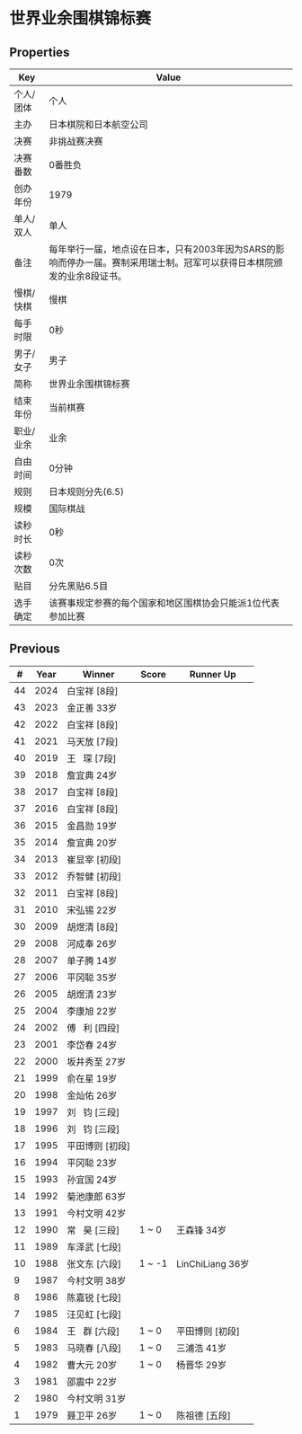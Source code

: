 # 世界业余围棋锦标赛

## Properties

| Key | Value |
| --- | ----- |
| 个人/团体 | 个人 |
| 主办 | 日本棋院和日本航空公司 |
| 决赛 | 非挑战赛决赛 |
| 决赛番数 | 0番胜负 |
| 创办年份 | 1979 |
| 单人/双人 | 单人 |
| 备注 | 每年举行一届，地点设在日本，只有2003年因为SARS的影响而停办一届。赛制采用瑞士制。冠军可以获得日本棋院颁发的业余8段证书。 |
| 慢棋/快棋 | 慢棋 |
| 每手时限 | 0秒 |
| 男子/女子 | 男子 |
| 简称 | 世界业余围棋锦标赛 |
| 结束年份 | 当前棋赛 |
| 职业/业余 | 业余 |
| 自由时间 | 0分钟 |
| 规则 | 日本规则分先(6.5) |
| 规模 | 国际棋战 |
| 读秒时长 | 0秒 |
| 读秒次数 | 0次 |
| 贴目 | 分先黑贴6.5目 |
| 选手确定 | 该赛事规定参赛的每个国家和地区围棋协会只能派1位代表参加比赛 |

## Previous

| # | Year | Winner | Score | Runner Up |
| --- | --- | --- | --- | --- |
| 44 | 2024 | 白宝祥 [8段] |  |  |
| 43 | 2023 | 金正善 33岁 |  |  |
| 42 | 2022 | 白宝祥 [8段] |  |  |
| 41 | 2021 | 马天放 [7段] |  |  |
| 40 | 2019 | 王   琛 [7段] |  |  |
| 39 | 2018 | 詹宜典 24岁 |  |  |
| 38 | 2017 | 白宝祥 [8段] |  |  |
| 37 | 2016 | 白宝祥 [8段] |  |  |
| 36 | 2015 | 金昌勋 19岁 |  |  |
| 35 | 2014 | 詹宜典 20岁 |  |  |
| 34 | 2013 | 崔显宰 [初段] |  |  |
| 33 | 2012 | 乔智健 [初段] |  |  |
| 32 | 2011 | 白宝祥 [8段] |  |  |
| 31 | 2010 | 宋弘锡 22岁 |  |  |
| 30 | 2009 | 胡煜清 [8段] |  |  |
| 29 | 2008 | 河成奉 26岁 |  |  |
| 28 | 2007 | 单子腾 14岁 |  |  |
| 27 | 2006 | 平冈聪 35岁 |  |  |
| 26 | 2005 | 胡煜清 23岁 |  |  |
| 25 | 2004 | 李康旭 22岁 |  |  |
| 24 | 2002 | 傅   利 [四段] |  |  |
| 23 | 2001 | 李岱春 24岁 |  |  |
| 22 | 2000 | 坂井秀至 27岁 |  |  |
| 21 | 1999 | 俞在星 19岁 |  |  |
| 20 | 1998 | 金灿佑 26岁 |  |  |
| 19 | 1997 | 刘   钧 [三段] |  |  |
| 18 | 1996 | 刘   钧 [三段] |  |  |
| 17 | 1995 | 平田博则 [初段] |  |  |
| 16 | 1994 | 平冈聪 23岁 |  |  |
| 15 | 1993 | 孙宜国 24岁 |  |  |
| 14 | 1992 | 菊池康郎 63岁 |  |  |
| 13 | 1991 | 今村文明 42岁 |  |  |
| 12 | 1990 | 常   昊 [三段] | 1 ~ 0 | 王森锋 34岁 |
| 11 | 1989 | 车泽武 [七段] |  |  |
| 10 | 1988 | 张文东 [六段] | 1 ~ -1 | LinChiLiang 36岁 |
| 9 | 1987 | 今村文明 38岁 |  |  |
| 8 | 1986 | 陈嘉锐 [七段] |  |  |
| 7 | 1985 | 汪见虹 [七段] |  |  |
| 6 | 1984 | 王   群 [六段] | 1 ~ 0 | 平田博则 [初段] |
| 5 | 1983 | 马晓春 [八段] | 1 ~ 0 | 三浦浩 41岁 |
| 4 | 1982 | 曹大元 20岁 | 1 ~ 0 | 杨晋华 29岁 |
| 3 | 1981 | 邵震中 22岁 |  |  |
| 2 | 1980 | 今村文明 31岁 |  |  |
| 1 | 1979 | 聂卫平 26岁 | 1 ~ 0 | 陈祖德 [五段] |

